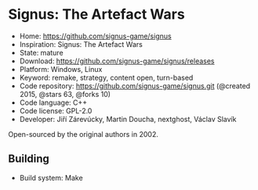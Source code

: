 # Signus: The Artefact Wars

- Home: https://github.com/signus-game/signus
- Inspiration: Signus: The Artefact Wars
- State: mature
- Download: https://github.com/signus-game/signus/releases
- Platform: Windows, Linux
- Keyword: remake, strategy, content open, turn-based
- Code repository: https://github.com/signus-game/signus.git (@created 2015, @stars 63, @forks 10)
- Code language: C++
- Code license: GPL-2.0
- Developer: Jiří Zárevúcky, Martin Doucha, nextghost, Václav Slavík

Open-sourced by the original authors in 2002.

## Building

- Build system: Make
